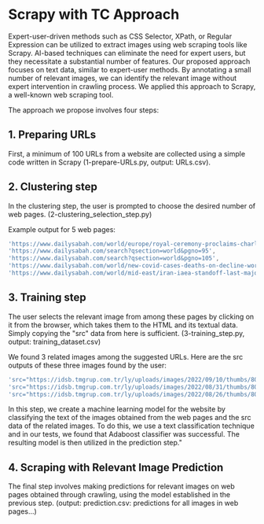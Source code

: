 
# Scrapy with TC Approach
Expert-user-driven methods such as CSS Selector, XPath, or Regular Expression can be utilized to extract images using web scraping tools like Scrapy. AI-based techniques can eliminate the need for expert users, but they necessitate a substantial number of features. Our proposed approach focuses on text data, similar to expert-user methods. By annotating a small number of relevant images, we can identify the relevant image without expert intervention in crawling process. We applied this approach to Scrapy, a well-known web scraping tool.

The approach we propose involves four steps:

## 1. Preparing URLs
First, a minimum of 100 URLs from a website are collected using a simple code written in Scrapy (1-prepare-URLs.py, output: URLs.csv).

## 2. Clustering step
In the clustering step, the user is prompted to choose the desired number of web pages. (2-clustering_selection_step.py)

Example output for 5 web pages:
```javascript
'https://www.dailysabah.com/world/europe/royal-ceremony-proclaims-charles-as-king-queens-funeral-on-sept-19', 
'https://www.dailysabah.com/search?qsection=world&pgno=95', 
'https://www.dailysabah.com/search?qsection=world&pgno=105', 
'https://www.dailysabah.com/world/new-covid-cases-deaths-on-decline-worldwide-who/news', 
'https://www.dailysabah.com/world/mid-east/iran-iaea-standoff-last-major-hurdle-in-reviving-nuke-deal'
```

## 3. Training step
The user selects the relevant image from among these pages by clicking on it from the browser, which takes them to the HTML and its textual data. Simply copying the "src" data from here is sufficient. (3-training_step.py, output: training_dataset.csv)

We found 3 related images among the suggested URLs. Here are the src outputs of these three images found by the user:
```javascript
'src="https://idsb.tmgrup.com.tr/ly/uploads/images/2022/09/10/thumbs/800x531/230123.jpg?v=1662838000"',
'src="https://idsb.tmgrup.com.tr/ly/uploads/images/2022/08/31/thumbs/800x531/228120.jpg?v=1661966273"',
'src="https://idsb.tmgrup.com.tr/ly/uploads/images/2022/08/26/thumbs/800x531/227103.jpg?v=1661507864"'
```
In this step, we create a machine learning model for the website by classifying the text of the images obtained from the web pages and the src data of the related images. To do this, we use a text classification technique and in our tests, we found that Adaboost classifier was successful. The resulting model is then utilized in the prediction step."


## 4. Scraping with Relevant Image Prediction
The final step involves making predictions for relevant images on web pages obtained through crawling, using the model established in the previous step. (output: prediction.csv: predictions for all images in web pages...)




